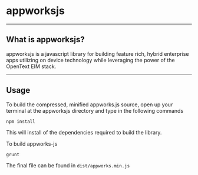 # appworksjs

----
## What is appworksjs?

appworksjs is a javascript library for building feature rich, hybrid enterprise apps utilizing on device technology while leveraging the power of the OpenText EIM stack.

----
## Usage
To build the compressed, minified appworks.js source, open up your terminal at the appworksjs directory and type in the following commands

````npm install````

This will install of the dependencies required to build the library.

To build appworks-js

````grunt````

The final file can be found in ````dist/appworks.min.js````
